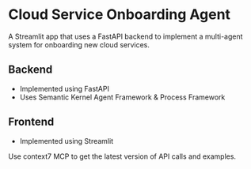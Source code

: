 # Cloud Service Onboarding Agent

A Streamlit app that uses a FastAPI backend to implement a multi-agent system for onboarding new cloud services.

## Backend

- Implemented using FastAPI
- Uses Semantic Kernel Agent Framework & Process Framework

## Frontend

- Implemented using Streamlit

Use context7 MCP to get the latest version of API calls and examples.
